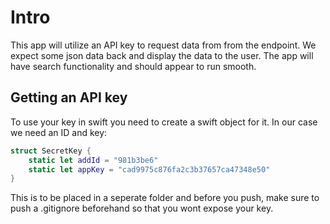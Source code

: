 # Intro
This app will utilize an API key to request data from from the endpoint. We expect some json data back and display the data to the user. The app will have search functionality and should appear to run smooth. 

## Getting an API key
To use your key in swift you need to create a swift object for it. In our case we need an ID and key:

```swift
struct SecretKey {
    static let addId = "981b3be6"
    static let appKey = "cad9975c876fa2c3b37657ca47348e50"
}
```

This is to be placed in a seperate folder and before you push, make sure to push a .gitignore beforehand so that you wont expose your key.

